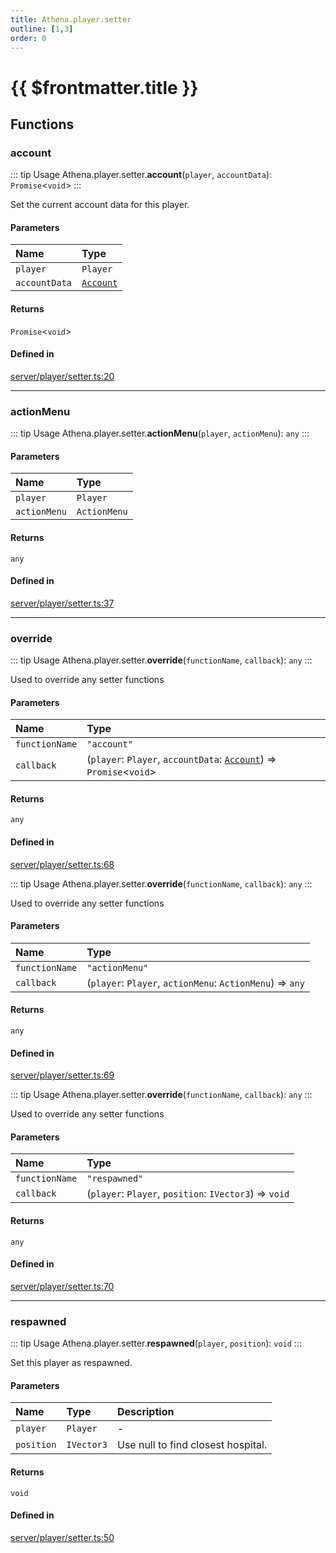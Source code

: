 ```yaml
---
title: Athena.player.setter
outline: [1,3]
order: 0
---
```


# {{ $frontmatter.title }}


## Functions

### account

::: tip Usage
Athena.player.setter.**account**(`player`, `accountData`): `Promise`<`void`\>
:::

Set the current account data for this player.

#### Parameters

| Name | Type |
| :------ | :------ |
| `player` | `Player` |
| `accountData` | [`Account`](../interfaces/server_interface_iAccount_Account.md) |

#### Returns

`Promise`<`void`\>

#### Defined in

[server/player/setter.ts:20](https://github.com/Stuyk/altv-athena/blob/75aefbb/src/core/server/player/setter.ts#L20)

___

### actionMenu

::: tip Usage
Athena.player.setter.**actionMenu**(`player`, `actionMenu`): `any`
:::

#### Parameters

| Name | Type |
| :------ | :------ |
| `player` | `Player` |
| `actionMenu` | `ActionMenu` |

#### Returns

`any`

#### Defined in

[server/player/setter.ts:37](https://github.com/Stuyk/altv-athena/blob/75aefbb/src/core/server/player/setter.ts#L37)

___

### override

::: tip Usage
Athena.player.setter.**override**(`functionName`, `callback`): `any`
:::

Used to override any setter functions

#### Parameters

| Name | Type |
| :------ | :------ |
| `functionName` | ``"account"`` |
| `callback` | (`player`: `Player`, `accountData`: [`Account`](../interfaces/server_interface_iAccount_Account.md)) => `Promise`<`void`\> |

#### Returns

`any`

#### Defined in

[server/player/setter.ts:68](https://github.com/Stuyk/altv-athena/blob/75aefbb/src/core/server/player/setter.ts#L68)

::: tip Usage
Athena.player.setter.**override**(`functionName`, `callback`): `any`
:::

Used to override any setter functions

#### Parameters

| Name | Type |
| :------ | :------ |
| `functionName` | ``"actionMenu"`` |
| `callback` | (`player`: `Player`, `actionMenu`: `ActionMenu`) => `any` |

#### Returns

`any`

#### Defined in

[server/player/setter.ts:69](https://github.com/Stuyk/altv-athena/blob/75aefbb/src/core/server/player/setter.ts#L69)

::: tip Usage
Athena.player.setter.**override**(`functionName`, `callback`): `any`
:::

Used to override any setter functions

#### Parameters

| Name | Type |
| :------ | :------ |
| `functionName` | ``"respawned"`` |
| `callback` | (`player`: `Player`, `position`: `IVector3`) => `void` |

#### Returns

`any`

#### Defined in

[server/player/setter.ts:70](https://github.com/Stuyk/altv-athena/blob/75aefbb/src/core/server/player/setter.ts#L70)

___

### respawned

::: tip Usage
Athena.player.setter.**respawned**(`player`, `position`): `void`
:::

Set this player as respawned.

#### Parameters

| Name | Type | Description |
| :------ | :------ | :------ |
| `player` | `Player` | - |
| `position` | `IVector3` | Use null to find closest hospital. |

#### Returns

`void`

#### Defined in

[server/player/setter.ts:50](https://github.com/Stuyk/altv-athena/blob/75aefbb/src/core/server/player/setter.ts#L50)
